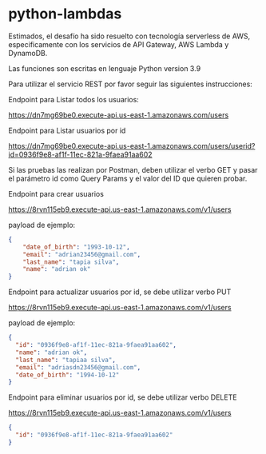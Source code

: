 # python-lambdas

Estimados, el desafío ha sido resuelto con tecnología serverless de AWS, especificamente con los servicios de API Gateway, AWS Lambda y DynamoDB.

Las funciones son escritas en lenguaje Python version 3.9 

Para utilizar el servicio REST por favor seguir las siguientes instrucciones:

Endpoint para Listar todos los usuarios:

https://dn7mg69be0.execute-api.us-east-1.amazonaws.com/users

Endpoint para Listar usuarios por id 

https://dn7mg69be0.execute-api.us-east-1.amazonaws.com/users/userid?id=0936f9e8-af1f-11ec-821a-9faea91aa602 

Si las pruebas las realizan por Postman, deben utilizar el verbo GET y pasar el parámetro id como Query Params y el valor del ID que quieren probar.

Endpoint para crear usuarios 

https://8rvn115eb9.execute-api.us-east-1.amazonaws.com/v1/users

payload de ejemplo:

```json
{
    "date_of_birth": "1993-10-12",
    "email": "adrian23456@gmail.com",
    "last_name": "tapia silva",
    "name": "adrian ok"
}
```


Endpoint para actualizar usuarios por id, se debe utilizar verbo PUT

https://8rvn115eb9.execute-api.us-east-1.amazonaws.com/v1/users

payload de ejemplo:

```json
{
  "id": "0936f9e8-af1f-11ec-821a-9faea91aa602",
  "name": "adrian ok",
  "last_name": "tapiaa silva",
  "email": "adriasdn23456@gmail.com",
  "date_of_birth": "1994-10-12"
}
```

Endpoint para eliminar usuarios por id, se debe utilizar verbo DELETE

https://8rvn115eb9.execute-api.us-east-1.amazonaws.com/v1/users
```json
{
  "id": "0936f9e8-af1f-11ec-821a-9faea91aa602"
}
```



